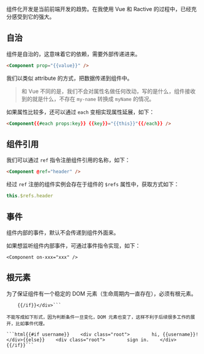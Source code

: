 组件化开发是当前前端开发的趋势。在我使用 Vue 和 Ractive 的过程中，已经充分感受到它的强大。

## 自治

组件是自治的，这意味着它的依赖，需要外部传递进来。

```html
<Component prop="{{value}}" />
```

我们以类似 attribute 的方式，把数据传递到组件中。

> 和 Vue 不同的是，我们不会对属性名做任何改动，写的是什么，组件接收到的就是什么，不存在 `my-name` 转换成 `myName` 的情况。

如果属性比较多，还可以通过 `each` 变相实现属性延展，如下：

```html
<Component{{#each props:key}} {{key}}="{{this}}"{{/each}} />
```

## 组件引用

我们可以通过 `ref` 指令注册组件引用的名称，如下：

```html
<Component @ref="header" />
```

经过 `ref` 注册的组件实例会存在于组件的 `$refs` 属性中，获取方式如下：

```javascript
this.$refs.header
```

## 事件

组件内部的事件，默认不会传递到组件外面来。

如果想监听组件内部事件，可通过事件指令实现，如下：

```
<Component on-xxx="xxx" />
```

## 根元素

为了保证组件有一个稳定的 DOM 元素（生命周期内一直存在），必须有根元素。

```html<div class="root">    {{#if username}}        hi, {{username}}!
    {{/if}}</div>```

不能写成如下形式，因为判断条件一旦变化，DOM 元素也变了，这样不利于后续很多工作的展开，比如事件代理。

```html{{#if username}}    <div class="root">        hi, {{username}}!    </div>{{else}}    <div class="root">        sign in.    </div>{{/if}}```
